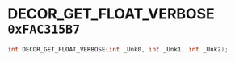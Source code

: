 # DECOR_GET_FLOAT_VERBOSE `0xFAC315B7`

```cpp
int DECOR_GET_FLOAT_VERBOSE(int _Unk0, int _Unk1, int _Unk2);
```